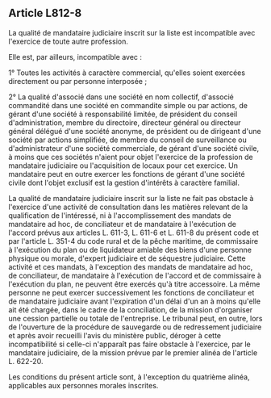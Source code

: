 Article L812-8
----
La qualité de mandataire judiciaire inscrit sur la liste est incompatible avec
l'exercice de toute autre profession.

Elle est, par ailleurs, incompatible avec :

1° Toutes les activités à caractère commercial, qu'elles soient exercées
directement ou par personne interposée ;

2° La qualité d'associé dans une société en nom collectif, d'associé commandité
dans une société en commandite simple ou par actions, de gérant d'une société à
responsabilité limitée, de président du conseil d'administration, membre du
directoire, directeur général ou directeur général délégué d'une société
anonyme, de président ou de dirigeant d'une société par actions simplifiée, de
membre du conseil de surveillance ou d'administrateur d'une société commerciale,
de gérant d'une société civile, à moins que ces sociétés n'aient pour objet
l'exercice de la profession de mandataire judiciaire ou l'acquisition de locaux
pour cet exercice. Un mandataire peut en outre exercer les fonctions de gérant
d'une société civile dont l'objet exclusif est la gestion d'intérêts à caractère
familial.

La qualité de mandataire judiciaire inscrit sur la liste ne fait pas obstacle à
l'exercice d'une activité de consultation dans les matières relevant de la
qualification de l'intéressé, ni à l'accomplissement des mandats de mandataire
ad hoc, de conciliateur et de mandataire à l'exécution de l'accord prévus aux
articles L. 611-3, L. 611-6 et L. 611-8 du présent code et par l'article L.
351-4 du code rural et de la pêche maritime, de commissaire à l'exécution du
plan ou de liquidateur amiable des biens d'une personne physique ou morale,
d'expert judiciaire et de séquestre judiciaire. Cette activité et ces mandats, à
l'exception des mandats de mandataire ad hoc, de conciliateur, de mandataire à
l'exécution de l'accord et de commissaire à l'exécution du plan, ne peuvent être
exercés qu'à titre accessoire. La même personne ne peut exercer successivement
les fonctions de conciliateur et de mandataire judiciaire avant l'expiration
d'un délai d'un an à moins qu'elle ait été chargée, dans le cadre de la
conciliation, de la mission d'organiser une cession partielle ou totale de
l'entreprise. Le tribunal peut, en outre, lors de l'ouverture de la procédure de
sauvegarde ou de redressement judiciaire et après avoir recueilli l'avis du
ministère public, déroger à cette incompatibilité si celle-ci n'apparaît pas
faire obstacle à l'exercice, par le mandataire judiciaire, de la mission prévue
par le premier alinéa de l'article L. 622-20.

Les conditions du présent article sont, à l'exception du quatrième alinéa,
applicables aux personnes morales inscrites.
